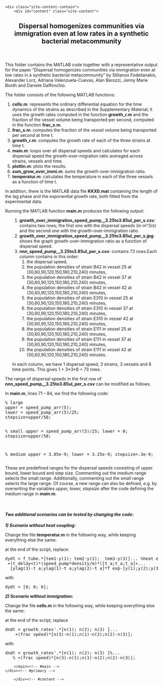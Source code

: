 	<div class="site-content-contain">
		<div id="content" class="site-content">

<div class="wrap">
	<div id="primary" class="content-area">
		<main id="main" class="site-main" role="main">

			
<article id="post-440" class="post-440 page type-page status-publish hentry">
	<header class="entry-header">
		<h1 class="entry-title">Dispersal homogenizes communities via immigration even at low rates in a synthetic bacterial metacommunity</h1>			</header><!-- .entry-header -->
	<div class="entry-content">
		<p>This folder contains the MATLAB code together with a representative output for the paper “Dispersal homogenizes communities via immigration even at low rates in a synthetic bacterial metacommunity” by Stilianos Fodelianakis, Alexander Lorz, Adriana Valenzuela-Cuevas, Alan Barozzi, Jenny Marie Booth and Daniele Daffonchio.</p>
<p>The folder consists of the following MATLAB functions:</p>
<ol>
<li><strong>cells.m</strong>: represents the ordinary differential equation for the time dynamics of the strains as described in the Supplementary Material; it uses the growth rates computed in the function <strong>growth_r.m</strong> and the fraction of the vessel volume being transported per second, computed in the function <strong>frac_s.m</strong>.</li>
<li><strong>frac_s.m</strong>: computes the fraction of the vessel volume being transported per second at time t.</li>
<li><strong>growth_r.m</strong>: computes the growth rate of each of the three strains at time t.</li>
<li><strong>main.m</strong>: loops over all dispersal speeds and calculates for each dispersal speed the growth-over-migration ratio averaged across strains, vessels and time.</li>
<li><strong>plottin.m</strong>: plots the results.</li>
<li><strong>sum_grow_over_immi.m</strong>: sums the growth-over-immigration ratio.</li>
<li><strong>temperatur.m</strong>: calculates the temperature in each of the three vessels as a function of time t.</li>
</ol>
<p>In addition, there is the MATLAB data file <strong>KKX0.mat</strong> containing the length of the lag phase and the exponential growth rate, both fitted from the experimental data.</p>
<p>Running the MATLAB function <strong>main.m</strong> produces the following output:</p>
<ol>
<li style="list-style-type: none;">
<ol>
<li><strong>growth_over_immigration_speed_pump__3.25to3.85ul_per_s.csv</strong>: contains two rows; the first one with the dispersal speeds (in m^3/s) and the second one with the growth-over-immigration ratio.</li>
<li><strong>growth_over_immigration_speed_pump__3.25to3.85ul_per_s.jpg</strong>: shows the graph growth-over-immigration ratio as a function of dispersal speed.</li>
<li><strong>nnn_speed_pump__3.25to3.85ul_per_s.csv</strong>: contains 73 rows.Each column contains in this order:
<ol>
<li>the dispersal speed,</li>
<li>the population densities of strain B42 in vessel 25 at (30,60,90,120,150,180,210,240) minutes,</li>
<li>the population densities of strain B42 in vessel 37 at (30,60,90,120,150,180,210,240) minutes,</li>
<li>the population densities of strain B42 in vessel 42 at (30,60,90,120,150,180,210,240) minutes,</li>
<li>the population densities of strain E310 in vessel 25 at (30,60,90,120,150,180,210,240) minutes,</li>
<li>the population densities of strain E310 in vessel 37 at (30,60,90,120,150,180,210,240) minutes,</li>
<li>the population densities of strain E310 in vessel 42 at (30,60,90,120,150,180,210,240) minutes,</li>
<li>the population densities of strain E111 in vessel 25 at (30,60,90,120,150,180,210,240) minutes,</li>
<li>the population densities of strain E111 in vessel 37 at (30,60,90,120,150,180,210,240) minutes,</li>
<li>the population densities of strain E111 in vessel 42 at (30,60,90,120,150,180,210,240) minutes.</li>
</ol>
</li>
</ol>
<p>In each column, we have 1 dispersal speed, 3 strains, 3 vessels and 8 time points.  This gives 1 + 3*3*8 = 73 rows.</li>
</ol>
<p>The range of dispersal speeds in the first row of <strong>nnn_speed_pump__3.25to3.85ul_per_s.csv</strong> can be modified as follows.</p>
<p>In <strong>main.m</strong>, lines 71 &#8211; 84, we find the following code:</p>
<pre>% large
upper = speed_pump_arr(5);
lower = speed_pump_arr(5)/25;
stepsize=upper/50;

% small
upper = speed_pump_arr(5)/25;
lower = 0;
stepsize=upper/50;

% medium
upper = 3.85e-9;
lower = 3.25e-9;
stepsize=.3e-9;</pre>
<p>These are predefined ranges for the dispersal speeds consisting of upper bound, lower bound and step size. Commenting out the medium range selects the small range. Additionally, commenting out the small range selects the large range. Of course, a new range can also be defined, e.g. by overwriting the variables <em>upper, lower, stepsize</em> after the code defining the medium range in <strong>main.m</strong>.</p>
<p>&nbsp;</p>
<h4><strong><em>Two additional scenarios can be tested by changing the code:</em></strong></h4>
<p><em><strong>1) Scenario without heat coupling:</strong></em></p>
<p>Change the file <strong>temperatur.m</strong> in the following way, while keeping everything else the same:</p>
<p>at the end of the script, replace:</p>
<pre>dydt = f_tube.*[tem1-y(1); tem2-y(2);  tem3-y(3)]... %heat exchange
 +(t_delay&lt;t)*(speed_pump*density/m)*([t_a;t_a;t_a]+...
  [ylag(3)-t_a;ylag(1)-t_a;ylag(2)-t_a]*f_exp-[y(1);y(2);y(3)]); %mixing</pre>
<p>with</p>
<pre>dydt = [0; 0; 0];</pre>
<p><em><strong>2) Scenario without immigration:</strong></em></p>
<p>Change the file <strong>cells.m</strong> in the following way, while keeping everything else the same:</p>
<p>at the end of the script, replace</p>
<pre>dndt = growth_rates'.*[n(1); n(2); n(3) ]...
    +(frac_speed)*[n(3)-n(1);n(1)-n(2);n(2)-n(3)];</pre>
<p>with</p>
<pre>dndt = growth_rates'.*[n(1); n(2); n(3) ]%...
   % +(frac_speed)*[n(3)-n(1);n(1)-n(2);n(2)-n(3)];</pre>
	</div><!-- .entry-content -->
</article><!-- #post-## -->

		</main><!-- #main -->
	</div><!-- #primary -->
</div><!-- .wrap -->


		</div><!-- #content -->